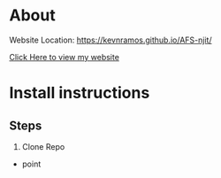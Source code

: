 # About
Website Location: https://kevnramos.github.io/AFS-njit/

[Click Here to view my website](https://kevnramos.github.io/AFS-njit/)




# Install instructions

## Steps
1. Clone Repo

- point

